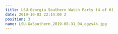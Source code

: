 ```yaml
---
title: LSU-Georgia Southern Watch Party (4 of 6)
date: 2019-10-03 22:14:00 Z
position: 3
name: LSU-GaSouthern_2019-08-31_04_ogzs4k.jpg
---
```


